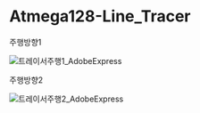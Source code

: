 # Atmega128-Line_Tracer

주행방향1

![트레이서주행1_AdobeExpress](https://user-images.githubusercontent.com/107848744/208293437-38f9ea0a-a20b-48fb-8ba7-6190a150a46f.gif)

주행방향2

![트레이서주행2_AdobeExpress](https://user-images.githubusercontent.com/107848744/208293465-3076e360-34e2-4899-b4e9-8c125b175574.gif)
